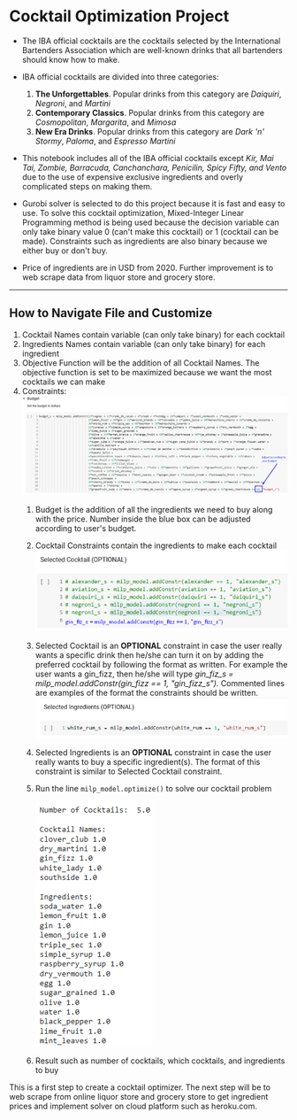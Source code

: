 # Cocktail Optimization Project
- The IBA official cocktails are the cocktails selected by the International Bartenders Association which are well-known drinks that all bartenders should know how to make.
- IBA official cocktails are divided into three categories:
  1. **The Unforgettables**. Popular drinks from this category are *Daiquiri*, *Negroni*, and *Martini*
  2. **Contemporary Classics**. Popular drinks from this category are *Cosmopolitan*, *Margarita*, and *Mimosa*
  3. **New Era Drinks**. Popular drinks from this category are *Dark 'n' Stormy*, *Paloma*, and *Espresso Martini*

- This notebook includes all of the IBA official cocktails except *Kir, Mai Tai, Zombie, Barracuda, Canchanchara, Penicilin, Spicy Fifty, and Vento* due to the use of expensive exclusive ingredients and overly complicated steps on making them.
- Gurobi solver is selected to do this project because it is fast and easy to use. To solve this cocktail optimization, Mixed-Integer Linear Programming method is being used because the decision variable can only take binary value 0 (can't make this cocktail) or 1 (cocktail can be made). Constraints such as ingredients are also binary because we either buy or don't buy.
- Price of ingredients are in USD from 2020. Further improvement is to web scrape data from liquor store and grocery store.
---
## How to Navigate File and Customize
1. Cocktail Names contain variable (can only take binary) for each cocktail
2. Ingredients Names contain variable (can only take binary) for each ingredient
3. Objective Function will be the addition of all Cocktail Names. The objective function is set to be maximized because we want the most cocktails we can make
4. Constraints:
      ![alt text](https://github.com/fendihalim/fendihalim/blob/main/cocktail-project/images/budget-constraint-cocktail.png)
    1. Budget is the addition of all the ingredients we need to buy along with the price. Number inside the blue box can be adjusted according to user's budget.
    2. Cocktail Constraints contain the ingredients to make each cocktail
      ![alt text](https://github.com/fendihalim/fendihalim/blob/main/cocktail-project/images/selected-cocktail-constraint-.png)
    4. Selected Cocktail is an **OPTIONAL** constraint in case the user really wants a specific drink then he/she can turn it on by adding the preferred cocktail by following the format as written. For example the user wants a gin_fizz, then he/she will type *gin_fiz_s = milp_model.addConstr(gin_fizz == 1, "gin_fizz_s").* Commented lines are examples of the format the constraints should be written.
      ![alt text](https://github.com/fendihalim/fendihalim/blob/main/cocktail-project/images/selected-ingredients-constraint.png)
    5. Selected Ingredients is an **OPTIONAL** constraint in case the user really wants to buy a specific ingredient(s). The format of this constraint is similar to Selected Cocktail constraint.
    6. Run the line `milp_model.optimize()` to solve our cocktail problem 
    
       ![alt text](https://github.com/fendihalim/fendihalim/blob/main/cocktail-project/images/cocktail-result.png)
       
    7. Result such as number of cocktails, which cocktails, and ingredients to buy
   
This is a first step to create a cocktail optimizer. The next step will be to web scrape from online liquor store and grocery store to get ingredient prices and implement solver on cloud platform such as heroku.com.
